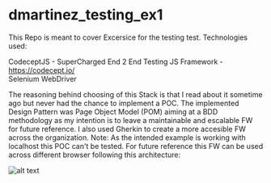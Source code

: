 # dmartinez_testing_ex1
This Repo is meant to cover Excersice for the testing test. Technologies used:

CodeceptJS - SuperCharged End 2 End Testing JS Framework - https://codecept.io/  
Selenium WebDriver  

The reasoning behind choosing of this Stack is that I read about it sometime ago but never had the chance to implement a POC. The implemented Design Pattern was Page Object Model (POM) aiming at a BDD methodology as my intention is to leave a maintainable and escalable FW for future reference. I also used Gherkin to create a more accesible FW across the organization.  Note: As the intended example is working with localhost this POC can't be tested. For future reference this FW can be used across different browser following this architecture:

![alt text](https://codecept.io/img/architecture.svg)
